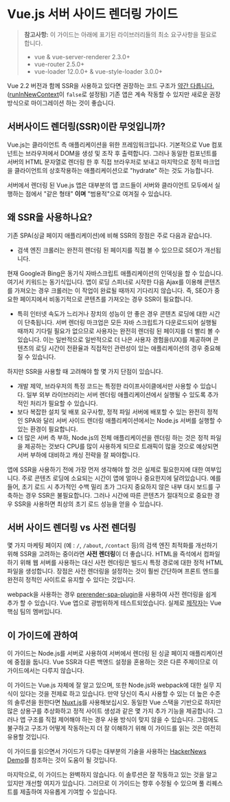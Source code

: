 # Vue.js 서버 사이드 렌더링 가이드

> **참고사항:** 이 가이드는 아래에 표기된 라이브러리들의 최소 요구사항을 필요로 합니다.
> - vue & vue-server-renderer 2.3.0+
> - vue-router 2.5.0+
> - vue-loader 12.0.0+ & vue-style-loader 3.0.0+

Vue 2.2 버전과 함께 SSR을 사용하고 있다면 권장하는 코드 구조가 [약간 다릅니다.](./structure.md) ([runInNewContext](./api.md#runinnewcontext)이 `false`로 설정됨) 기존 앱은 계속 작동할 수 있지만 새로운 권장 방식으로 마이그레이션 하는 것이 좋습니다.

## 서버사이드 렌더링(SSR)이란 무엇입니까?

Vue.js는 클라이언트 측 애플리케이션을 위한 프레임워크입니다. 기본적으로 Vue 컴포넌트는 브라우저에서 DOM을 생성 및 조작 후 출력합니다. 그러나 동일한 컴포넌트를 서버의 HTML 문자열로 렌더링 한 후 직접 브라우저로 보내고 마지막으로 정적 마크업을 클라이언트의 상호작용하는 애플리케이션으로 "hydrate" 하는 것도 가능합니다. 

서버에서 렌더링 된 Vue.js 앱은 대부분의 앱 코드들이 서버와 클라이언트 모두에서 실행하는 점에서 "같은 형태" **이며** "범용적"으로 여겨질 수 있습니다.

## 왜 SSR을 사용하나요?

기존 SPA(싱글 페이지 애플리케이션)에 비해 SSR의 장점은 주로 다음과 같습니다. 

- 검색 엔진 크롤러는 완전히 렌더링 된 페이지를 직접 볼 수 있으므로 SEO가 개선됩니다. 

현재 Google과 Bing은 동기식 자바스크립트 애플리케이션의 인덱싱을 할 수 있습니다. 여기서 키워드는 동기식입니다. 앱이 로딩 스피너로 시작한 다음 Ajax를 이용해 콘텐츠를 가져오는 경우 크롤러는 이 작업이 완료될 때까지 기다리지 않습니다. 즉, SEO가 중요한 페이지에서 비동기적으로 콘텐츠를 가져오는 경우 SSR이 필요합니다. 

- 특히 인터넷 속도가 느리거나 장치의 성능이 안 좋은 경우 콘텐츠 로딩에 대한 시간이 단축됩니다. 서버 렌더링 마크업은 모든 자바 스크립트가 다운로드되어 실행될 때까지 기다릴 필요가 없으므로 사용자는 완전히 렌더링 된 페이지를 더 빨리 볼 수 있습니다. 이는 일반적으로 일반적으로 더 나은 사용자 경험을(UX)를 제공하며 콘텐츠의 로딩 시간이 전환율과 직접적인 관련성이 있는 애플리케이션의 경우 중요해질 수 있습니다. 

하지만 SSR을 사용할 때 고려해야 할 몇 가지 단점이 있습니다. 

- 개발 제약, 브라우저의 특정 코드는 특정한 라이프사이클에서만 사용할 수 있습니다. 일부 외부 라이브러리는 서버 렌더링 애플리케이션에서 실행될 수 있도록 추가적인 처리가 필요할 수 있습니다. 
- 보다 복잡한 설치 및 배포 요구사항, 정적 파일 서버에 배포할 수 있는 완전히 정적인 SPA와 달리 서버 사이드 렌더링 애플리케이션에서는 Node.js 서버를 실행할 수 있는 환경이 필요합니다. 
- 더 많은 서버 측 부하, Node.js의 전체 애플리케이션을 렌더링 하는 것은 정적 파일을 제공하는 것보다 CPU를 많이 사용하게 되므로 트래픽이 많을 것으로 예상되면 서버 부하에 대비하고 캐싱 전략을 잘 짜야합니다.

앱에 SSR을 사용하기 전에 가장 먼저 생각해야 할 것은 실제로 필요한지에 대한 여부입니다. 주로 콘텐츠 로딩에 소요되는 시간이 앱에 얼마나 중요한지에 달려있습니다. 예를 들어, 초기 로드 시 추가적인 수백 밀리 초가 그다지 중요하지 않은 내부 대시 보드를 구축하는 경우 SSR은 불필요합니다. 그러나 시간에 따른 콘텐츠가 절대적으로 중요한 경우 SSR을 사용하면 최상의 초기 로드 성능을 얻을 수 있습니다.

## 서버 사이드 렌더링 vs 사전 렌더링

몇 가지 마케팅 페이지 (예 : `/`, `/about`, `/contact` 등)의 검색 엔진 최적화를 개선하기 위해 SSR을 고려하는 중이라면 **사전 렌더링**이 더 좋습니다. HTML을 즉석에서 컴파일하기 위해 웹 서버를 사용하는 대신 사전 렌더링은 빌드시 특정 경로에 대한 정적 HTML 파일을 생성합니다. 장점은 사전 렌더링을 설정하는 것이 훨씬 간단하며 프론트 엔드를 완전히 정적인 사이트로 유지할 수 있다는 것입니다.

webpack을 사용하는 경우 [prerender-spa-plugin](https://github.com/chrisvfritz/prerender-spa-plugin)을 사용하여 사전 렌더링을 쉽게 추가 할 수 있습니다. Vue 앱으로 광범위하게 테스트되었습니다. 실제로 [제작자](https://github.com/chrisvfritz)는 Vue 핵심 팀의 멤버입니다.

## 이 가이드에 관하여

이 가이드는 Node.js를 서버로 사용하여 서버에서 렌더링 된 싱글 페이지 애플리케이션에 중점을 둡니다. Vue SSR과 다른 백엔드 설정을 혼용하는 것은 다른 주제이므로 이 가이드에서는 다루지 않습니다. 

이 가이드는 Vue.js 자체에 잘 알고 있으며, 또한 Node.js와 webpack에 대한 실무 지식이 있다는 것을 전제로 하고 있습니다. 만약 당신이 즉시 사용할 수 있는 더 높은 수준의 솔루션을 원한다면 [Nuxt.js](http://nuxtjs.org/)를 사용해보십시오. 동일한 Vue 스택을 기반으로 하지만 많은 상용구를 추상화하고 정적 사이트 생성과 같은 몇 가지 추가 기능을 제공합니다. 그러나 앱 구조를 직접 제어해야 하는 경우 사용 방식이 맞지 않을 수 있습니다. 그럼에도 불구하고 구조가 어떻게 작동하는지 더 잘 이해하기 위해 이 가이드를 읽는 것은 여전히 유용할 것입니다. 

이 가이드를 읽으면서 가이드가 다루는 대부분의 기술을 사용하는 [HackerNews Demo](https://github.com/vuejs/vue-hackernews-2.0/)를 참조하는 것이 도움이 될 것입니다. 

마지막으로, 이 가이드는 완벽하지 않습니다. 이 솔루션은 잘 작동하고 있는 것을 알고 있지만 개선할 여지가 있습니다. 그러므로 이 가이드는 향후 수정될 수 있으며 풀 리퀘스트를 제출하여 자유롭게 기여할 수 있습니다.
